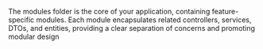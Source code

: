 The modules folder is the core of your application, containing feature-specific modules. Each module encapsulates related controllers, services, DTOs, and entities, providing a clear separation of concerns and promoting modular design